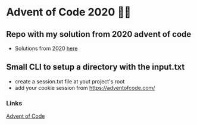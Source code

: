 # Advent of Code 2020 🎅🎄


## Repo with my solution from 2020 advent of code
- Solutions from 2020 [here](/2020)

## Small CLI to setup a directory with the input.txt

- create a session.txt file at yout project's root
- add your cookie session from https://adventofcode.com/



### Links 

[Advent of Code](https://adventofcode.com/)
